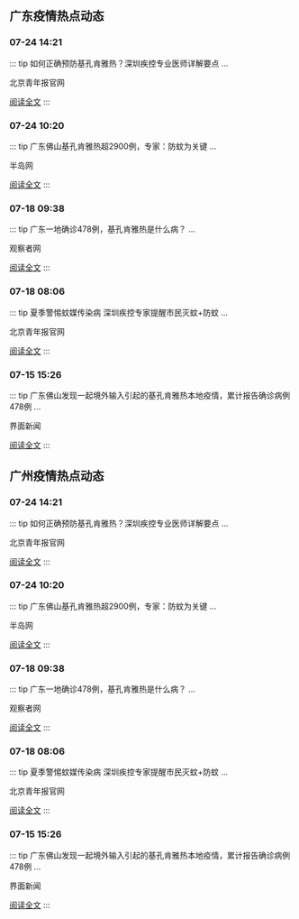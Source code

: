 
## 广东疫情热点动态

  
### 07-24 14:21
::: tip 如何正确预防基孔肯雅热？深圳疾控专业医师详解要点
...

北京青年报官网

[阅读全文](https://view.inews.qq.com/a/20250724A05DMT00?uid=08fb476a5200eabc&chlid=_qqnews_custom_search_pictext&suid=8QIf3n9a7YEVvTfY5QM%3D&c_buffer=aid%3D20250724A05DMT00%3Bappver%3D7.7.10%3Bts%3D1753338823262&sign=AAwkSLK3zxTjmqyTR3vajGqT0qmIOyoaqAkPXdU14Ohk%2F5%2Fj3IEBYcR0feI78YXOoZmTwlAfyio4gu9XE%2FwMxDVhu%2Fe20sZLpvR0iajikniSNGkxH%2BS0r1bVd5DMccp4lSDpHf%2B2)
:::

### 07-24 10:20
::: tip 广东佛山基孔肯雅热超2900例，专家：防蚊为关键
...

半岛网

[阅读全文](https://view.inews.qq.com/a/20250724A03A4M00?uid=08fb476a5200eabc&chlid=_qqnews_custom_search_pictext&suid=8QIf3n9a7YEVvTfY5QM%3D&c_buffer=aid%3D20250724A03A4M00%3Bappver%3D7.7.10%3Bts%3D1753338873494&sign=AAwQTkfQlL9cS5aJ7NEHILFJanT9kM1yNozyHbRpqBgv%2BkueSiRdm04VOpWDcRnJISRBbVMCoUHuGkvJ9eGkvko3yM0jvmzphVziE%2Bin%2BClsUHYlI9cCIeWj2hwEMM8HINrhMf5M)
:::

### 07-18 09:38
::: tip 广东一地确诊478例，基孔肯雅热是什么病？
...

观察者网

[阅读全文](https://view.inews.qq.com/a/20250718A03O9H00?uid=08fb476a5200eabc&chlid=_qqnews_custom_search_pictext&suid=8QIf3n9a7YEVvTfY5QM%3D&c_buffer=aid%3D20250718A03O9H00%3Bappver%3D7.7.10%3Bts%3D1752803651852&sign=AAwalarMTLj3l9VSSnuUmuTo47Yn%2BMcm5r7VVbMiCWITlQ6KDSuSxEjceX70fFRx8qw3mRHiZ5l0%2FmjE%2FNhfa4X30mn%2BtMWUFxS9W%2FNrS6%2BYJjWaYvffoIl7Zq%2BkbMsa70wOpbkD)
:::

### 07-18 08:06
::: tip 夏季警惕蚊媒传染病 深圳疾控专家提醒市民灭蚊+防蚊
...

北京青年报官网

[阅读全文](https://view.inews.qq.com/a/20250718A02SKA00?uid=08fb476a5200eabc&chlid=_qqnews_custom_search_pictext&suid=8QIf3n9a7YEVvTfY5QM%3D&c_buffer=aid%3D20250718A02SKA00%3Bappver%3D7.7.10%3Bts%3D1752803960609&sign=AAwQmay3TxTiT2zOefv8UL7TdBPFmypJgE6amTvpi%2FRKZWMuFoyflhuw1NGPmNCU9jUyXV%2BFTSMdEhNXpTYNs%2FuluR5MigmE603j4FA8Is6OEFFZnRwDQxzbAIfmhLRJjt1Z9jhO)
:::

### 07-15 15:26
::: tip 广东佛山发现一起境外输入引起的基孔肯雅热本地疫情，累计报告确诊病例478例
...

界面新闻

[阅读全文](https://view.inews.qq.com/a/20250715A05V4C00?uid=08fb476a5200eabc&chlid=_qqnews_custom_search_pictext&c_buffer=aid%3D20250715A05V4C00%3Bappver%3D7.7.10%3Bts%3D1752569315968&sign=AAweUkjkm3BZm5mDyr8jtqf3AGPjZd9scXusfBB6dLKJ%2Bcqk7zgpdFDGWi08SoxN%2FbZgXA9qg9uDJ4DldrfgVavHQMBv%2F5TweoUmWfqUwFp9mFXJapjkCv%2FDUCuTGpMcHYpXX9yQ)
:::


## 广州疫情热点动态

  
### 07-24 14:21
::: tip 如何正确预防基孔肯雅热？深圳疾控专业医师详解要点
...

北京青年报官网

[阅读全文](https://view.inews.qq.com/a/20250724A05DMT00?uid=08fb476a5200eabc&chlid=_qqnews_custom_search_pictext&suid=8QIf3n9a7YEVvTfY5QM%3D&c_buffer=aid%3D20250724A05DMT00%3Bappver%3D7.7.10%3Bts%3D1753338823262&sign=AAwkSLK3zxTjmqyTR3vajGqT0qmIOyoaqAkPXdU14Ohk%2F5%2Fj3IEBYcR0feI78YXOoZmTwlAfyio4gu9XE%2FwMxDVhu%2Fe20sZLpvR0iajikniSNGkxH%2BS0r1bVd5DMccp4lSDpHf%2B2)
:::

### 07-24 10:20
::: tip 广东佛山基孔肯雅热超2900例，专家：防蚊为关键
...

半岛网

[阅读全文](https://view.inews.qq.com/a/20250724A03A4M00?uid=08fb476a5200eabc&chlid=_qqnews_custom_search_pictext&suid=8QIf3n9a7YEVvTfY5QM%3D&c_buffer=aid%3D20250724A03A4M00%3Bappver%3D7.7.10%3Bts%3D1753338873494&sign=AAwQTkfQlL9cS5aJ7NEHILFJanT9kM1yNozyHbRpqBgv%2BkueSiRdm04VOpWDcRnJISRBbVMCoUHuGkvJ9eGkvko3yM0jvmzphVziE%2Bin%2BClsUHYlI9cCIeWj2hwEMM8HINrhMf5M)
:::

### 07-18 09:38
::: tip 广东一地确诊478例，基孔肯雅热是什么病？
...

观察者网

[阅读全文](https://view.inews.qq.com/a/20250718A03O9H00?uid=08fb476a5200eabc&chlid=_qqnews_custom_search_pictext&suid=8QIf3n9a7YEVvTfY5QM%3D&c_buffer=aid%3D20250718A03O9H00%3Bappver%3D7.7.10%3Bts%3D1752803651852&sign=AAwalarMTLj3l9VSSnuUmuTo47Yn%2BMcm5r7VVbMiCWITlQ6KDSuSxEjceX70fFRx8qw3mRHiZ5l0%2FmjE%2FNhfa4X30mn%2BtMWUFxS9W%2FNrS6%2BYJjWaYvffoIl7Zq%2BkbMsa70wOpbkD)
:::

### 07-18 08:06
::: tip 夏季警惕蚊媒传染病 深圳疾控专家提醒市民灭蚊+防蚊
...

北京青年报官网

[阅读全文](https://view.inews.qq.com/a/20250718A02SKA00?uid=08fb476a5200eabc&chlid=_qqnews_custom_search_pictext&suid=8QIf3n9a7YEVvTfY5QM%3D&c_buffer=aid%3D20250718A02SKA00%3Bappver%3D7.7.10%3Bts%3D1752803960609&sign=AAwQmay3TxTiT2zOefv8UL7TdBPFmypJgE6amTvpi%2FRKZWMuFoyflhuw1NGPmNCU9jUyXV%2BFTSMdEhNXpTYNs%2FuluR5MigmE603j4FA8Is6OEFFZnRwDQxzbAIfmhLRJjt1Z9jhO)
:::

### 07-15 15:26
::: tip 广东佛山发现一起境外输入引起的基孔肯雅热本地疫情，累计报告确诊病例478例
...

界面新闻

[阅读全文](https://view.inews.qq.com/a/20250715A05V4C00?uid=08fb476a5200eabc&chlid=_qqnews_custom_search_pictext&c_buffer=aid%3D20250715A05V4C00%3Bappver%3D7.7.10%3Bts%3D1752569315968&sign=AAweUkjkm3BZm5mDyr8jtqf3AGPjZd9scXusfBB6dLKJ%2Bcqk7zgpdFDGWi08SoxN%2FbZgXA9qg9uDJ4DldrfgVavHQMBv%2F5TweoUmWfqUwFp9mFXJapjkCv%2FDUCuTGpMcHYpXX9yQ)
:::

